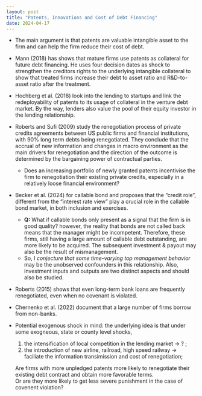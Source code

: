 ```yaml
---
layout: post
title: "Patents, Innovations and Cost of Debt Financing"
date: 2024-04-17
---
```


-	The main argument is that patents are valuable intangible asset to the firm and can help the firm reduce their cost of debt. 

-	Mann (2018) has shows that mature firms use patents as collateral for future debt financing. He uses four decision dates as shock to strengthen the creditors rights to the underlying intangible collateral to show that treated firms increase their debt to asset ratio and R&D-to-asset ratio after the treatment. 

-	Hochberg et al. (2018) look into the lending to startups and link the redeployability of patents to its usage of collateral in the venture debt market. By the way, lenders also value the pool of their equity investor in the lending relationship. 

-	Roberts and Sufi (2009) study the renegotiation process of private credits agreements between US public firms and financial institutions, with 90% long term debts being renegotiated. They conclude that the accrual of new information and changes in macro environment as the main drivers for renegotiation and the direction of the outcome is determined by the bargaining power of contractual parties.

    *	Does an increasing portfolio of newly granted patents incentivise the firm to renegotiation their existing private credits, especially in a relatively loose financial environment? 

-	Becker et al. (2024) for callable bond and proposes that the “credit role”, different from the “interest rate view” play a crucial role in the callable bond market, in both inclusion and exercises.

    - **Q:** What if callable bonds only present as a signal that the firm is in good quality? however, the reality that bonds are not called back means that the manager might be incompetent. Therefore, these firms, still having a large amount of callable debt outstanding, are more likely to be acquired. The subsequent investment & payout may also be the result of mismanagement.
    - So, I _conjecture that some time-varying top management behavior_ may be the unobserved confounders in this relationship. Also, investment inputs and outputs are two distinct aspects and should also be studied.

- Roberts (2015) shows that even long-term bank loans are frequently renegotiated, even when no covenant is violated.

- Chernenko et al. (2022) document that a large number of firms borrow from non-banks.

- Potential exogenous shock in mind: the underlying idea is that under some exogneous, state or county level shocks,
  
  1. the intensification of local competition in the lending market -> ? ; 
  2. the introduction of new airline, railroad, high speed railway -> faciliate the information transimission and cost of renegotiation;
  
  Are firms with more unpledged patents more likely to renegotiate their existing debt contract and obtain more favorable terms.<br>
  Or are they more likely to get less severe punishment in the case of covenent violation?

  
